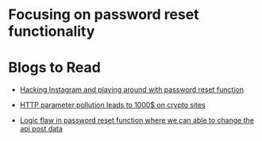 # Focusing on password reset functionality 

# Blogs to Read

- [ Hacking Instagram and playing around with password reset function](https://thezerohack.com/hack-instagram-again)

- [ HTTP parameter pollution leads to 1000$ on crypto sites ](https://ninadmathpati.com/2019/08/17/how-i-was-able-to-earn-1000-with-just-10-minutes-of-bug-bounty/)

- [ Logic flaw in password reset function where we can able to change the api post data](https://ad3sh.medium.com/full-account-takeover-changing-email-and-password-of-any-user-through-api-parameters-3d527ab27240)
